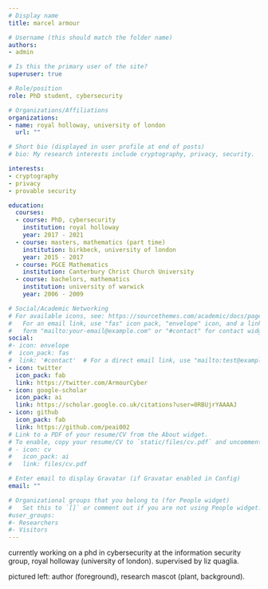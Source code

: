 ```yaml
---
# Display name
title: marcel armour

# Username (this should match the folder name)
authors:
- admin

# Is this the primary user of the site?
superuser: true

# Role/position
role: PhD student, cybersecurity

# Organizations/Affiliations
organizations:
- name: royal holloway, university of london
  url: ""

# Short bio (displayed in user profile at end of posts)
# bio: My research interests include cryptography, privacy, security.

interests:
- cryptography
- privacy
- provable security

education:
  courses:
  - course: PhD, cybersecurity
    institution: royal holloway
    year: 2017 - 2021
  - course: masters, mathematics (part time)
    institution: birkbeck, university of london
    year: 2015 - 2017
  - course: PGCE Mathematics
    institution: Canterbury Christ Church University
  - course: bachelors, mathematics
    institution: university of warwick
    year: 2006 - 2009

# Social/Academic Networking
# For available icons, see: https://sourcethemes.com/academic/docs/page-builder/#icons
#   For an email link, use "fas" icon pack, "envelope" icon, and a link in the
#   form "mailto:your-email@example.com" or "#contact" for contact widget.
social:
#- icon: envelope
#  icon_pack: fas
#  link: '#contact'  # For a direct email link, use "mailto:test@example.org".
- icon: twitter
  icon_pack: fab
  link: https://twitter.com/ArmourCyber
- icon: google-scholar
  icon_pack: ai
  link: https://scholar.google.co.uk/citations?user=0RBUjrYAAAAJ
- icon: github
  icon_pack: fab
  link: https://github.com/peai002
# Link to a PDF of your resume/CV from the About widget.
# To enable, copy your resume/CV to `static/files/cv.pdf` and uncomment the lines below.
# - icon: cv
#   icon_pack: ai
#   link: files/cv.pdf

# Enter email to display Gravatar (if Gravatar enabled in Config)
email: ""

# Organizational groups that you belong to (for People widget)
#   Set this to `[]` or comment out if you are not using People widget.
#user_groups:
#- Researchers
#- Visitors
---
```


currently working on a phd in cybersecurity at the information security group, royal holloway (university of london). supervised by liz quaglia.

pictured left: author (foreground), research mascot (plant, background).